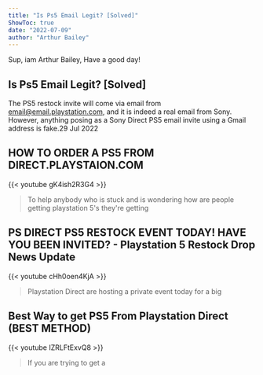 ```yaml
---
title: "Is Ps5 Email Legit? [Solved]"
ShowToc: true 
date: "2022-07-09"
author: "Arthur Bailey" 
---
```


Sup, iam Arthur Bailey, Have a good day!
## Is Ps5 Email Legit? [Solved]
The PS5 restock invite will come via email from email@email.playstation.com, and it is indeed a real email from Sony. However, anything posing as a Sony Direct PS5 email invite using a Gmail address is fake.29 Jul 2022

## HOW TO ORDER A PS5  FROM DIRECT.PLAYSTAION.COM
{{< youtube gK4ish2R3G4 >}}
>To help anybody who is stuck and is wondering how are people getting playstation 5's they're getting 

## PS DIRECT PS5 RESTOCK EVENT TODAY! HAVE YOU BEEN INVITED? - Playstation 5 Restock Drop News Update
{{< youtube cHh0oen4KjA >}}
>Playstation Direct are hosting a private event today for a big 

## Best Way to get PS5 From Playstation Direct (BEST METHOD)
{{< youtube IZRLFtExvQ8 >}}
>If you are trying to get a 

